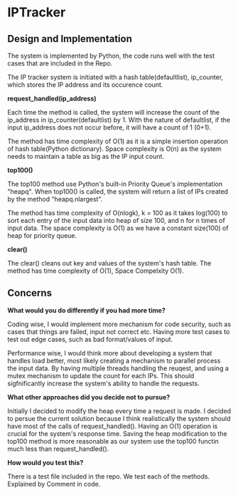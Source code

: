 # IPTracker
## Design and Implementation
The system is implemented by Python, the code runs well with the test cases that are included in the Repo. 

The IP tracker system is initiated with a hash table(defaultlist), ip_counter, which stores the IP address and its occurence count. 

**request_handled(ip_address)**

Each time the method is called, the system will increase the count of the ip_address in ip_counter(defaultlist) by 1. With the nature of defaultlist, if the input ip_address does not occur before, it will have a count of 1 (0+1).

The method has time complexity of O(1) as it is a simple insertion operation of hash table(Python dictionary). Space complexity is O(n) as the system needs to maintain a table as big as the IP input count.

**top100()**

The top100 method use Python's built-in Priority Queue's implementation "heapq". When top100() is called, the system will return a list of IPs created by the method "heapq.nlargest".

The method has time complexity of O(nlogk), k = 100 as it takes log(100) to sort each entry of the input data into heap of size 100, and n for n times of input data. The space complexity is O(1) as we have a constant size(100) of heap for priority queue.

**clear()**

The clear() cleans out key and values of the system's hash table.
The method has time complexity of O(1), Space Compelxity O(1).

## Concerns

**What would you do differently if you had more time?**

Coding wise, I would implement more mechanism for code security, such as cases that things are failed, input not correct etc. Having more test cases to test out edge cases, such as bad format/values of input.

Performance wise, I would think more about developing a system that handles load better, most likely creating a mechanism to parallel process the input data. By having multiple threads handling the reuqest, and using a mutex mechanism to update the count for each IPs. This should sigfnificantly increase the system's ability to handle the requests.

**What other approaches did you decide not to pursue?**

Initially I decided to modify the heap every time a request is made. I decided to persue the current solution because I think realistically the system should have most of the calls of request_handled(). Having an O(1) operation is crucial for the system's response time. Saving the heap modification to the top100 method is more reasonable as our system use the top100 functin much less than request_handled().

**How would you test this?**

There is a test file included in the repo. We test each of the methods. Explained by Comment in code.
